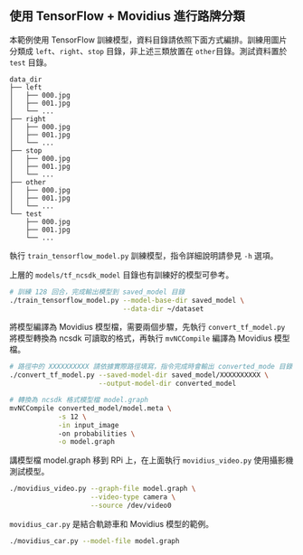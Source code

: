 ## 使用 TensorFlow + Movidius 進行路牌分類

本範例使用 TensorFlow 訓練模型，資料目錄請依照下面方式編排。訓練用圖片分類成 `left`、`right`、`stop` 目錄，非上述三類放置在 `other`目錄。測試資料置於 `test` 目錄。

```
data_dir
├── left
│   ├── 000.jpg
│   ├── 001.jpg
│   └── ...
├── right
│   ├── 000.jpg
│   ├── 001.jpg
│   └── ...
├── stop
│   ├── 000.jpg
│   ├── 001.jpg
│   └── ...
├── other
│   ├── 000.jpg
│   ├── 001.jpg
│   └── ...
└── test
    ├── 000.jpg
    ├── 001.jpg
    └── ...
```

執行 `train_tensorflow_model.py` 訓練模型，指令詳細說明請參見 `-h` 選項。

上層的 `models/tf_ncsdk_model` 目錄也有訓練好的模型可參考。

```sh
# 訓練 128 回合，完成輸出模型到 saved_model 目錄
./train_tensorflow_model.py --model-base-dir saved_model \
                            --data-dir ~/dataset
```

將模型編譯為 Movidius 模型檔，需要兩個步驟，先執行 `convert_tf_model.py` 將模型轉換為 ncsdk 可讀取的格式，再執行 `mvNCCompile` 編譯為 Movidius 模型檔。

```sh
# 路徑中的 XXXXXXXXXX 請依據實際路徑填寫，指令完成時會輸出 converted_mode 目錄
./convert_tf_model.py --saved-model-dir saved_model/XXXXXXXXXX \
                      --output-model-dir converted_model

# 轉換為 ncsdk 格式模型檔 model.graph
mvNCCompile converted_model/model.meta \
            -s 12 \
            -in input_image
            -on probabilities \
            -o model.graph
```

講模型檔 model.graph 移到 RPi 上，在上面執行 `movidius_video.py` 使用攝影機測試模型。

```sh
./movidius_video.py --graph-file model.graph \
                    --video-type camera \
                    --source /dev/video0
```

`movidius_car.py` 是結合軌跡車和 Movidius 模型的範例。

```sh
./movidius_car.py --model-file model.graph
```
